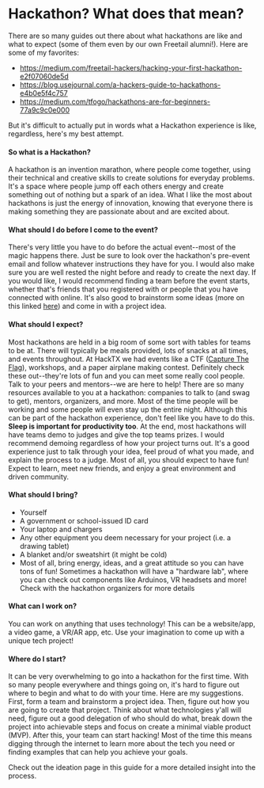 # Hackathon? What does that mean?

There are so many guides out there about what hackathons are like and what to expect (some of them even by our own Freetail alumni!). Here are some of my favorites:
- https://medium.com/freetail-hackers/hacking-your-first-hackathon-e2f07060de5d
- https://blog.usejournal.com/a-hackers-guide-to-hackathons-e4b0e5f4c757
- https://medium.com/tfogo/hackathons-are-for-beginners-77a9c9c0e000

But it's difficult to actually put in words what a Hackathon experience is like, regardless, here's my best attempt.

#### So what is a Hackathon?
A hackathon is an invention marathon, where people come together, using their technical and creative skills to create solutions for everyday problems. It's a space where people jump off each others energy and create something out of nothing but a spark of an idea. What I like the most about hackathons is just the energy of innovation, knowing that everyone there is  making something they are passionate about and are excited about.
      
#### What should I do before I come to the event?
There's very little you have to do before the actual event--most of the magic happens there. Just be sure to look over the hackathon's pre-event email and follow whatever instructions they have for you. I would also make sure you are well rested the night before and ready to create the next day. If you would like, I would recommend finding a team before the event starts, whether that's friends that you registered with or people that you have connected with online. It's also good to brainstorm some ideas (more on this linked [here](https://github.com/kdesai2018/ultimate-hackathon-starting-guide/blob/master/ideation/README.md)) and come in with a project idea. 

#### What should I expect?
Most hackathons are held in a big room of some sort with tables for teams to be at. There will typically be meals provided, lots of snacks at all times, and events throughout. At HackTX we had events like a CTF ([Capture The Flag](https://ctfd.io/whats-a-ctf/)), workshops, and a paper airplane making contest. Definitely check these out--they're lots of fun and you can meet some really cool people. Talk to your peers and mentors--we are here to help! There are so many resources available to you at a hackathon: companies to talk to (and swag to get), mentors, organizers, and more. Most of the time people will be working and some people will even stay up the entire night. Although this can be part of the hackathon experience, don't feel like you have to do this. **Sleep is important for productivity too**. At the end, most hackathons will have teams demo to judges and give the top teams prizes. I would recommend demoing regardless of how your project turns out. It's a good experience just to talk through your idea, feel proud of what you made, and explain the process to a judge. Most of all, you should expect to have fun! Expect to learn, meet new friends, and enjoy a great environment and driven community. 

#### What should I bring?
- Yourself
- A government or school-issued ID card
- Your laptop and chargers
- Any other equipment you deem necessary for your project (i.e. a drawing tablet)
- A blanket and/or sweatshirt (it might be cold)
- Most of all, bring energy, ideas, and a great attitude so you can have tons of fun!
Sometimes a hackathon will have a "hardware lab", where you can check out components like Arduinos, VR headsets and more! Check with the hackathon organizers for more details
#### What can I work on?
You can work on anything that uses technology! This can be a website/app, a video game, a VR/AR app, etc. Use your imagination to come up with a unique tech project! 

#### Where do I start?
It can be very overwhelming to go into a hackathon for the first time. With so many people everywhere and things going on, it's hard to figure out where to begin and what to do with your time. Here are my suggestions. First, form a team and brainstorm a project idea. Then, figure out how you are going to create that project. Think about what technologies y'all will need, figure out a good delegation of who should do what, break down the project into achievable steps and focus on create a minimal viable product (MVP). After this, your team can start hacking! Most of the time this means digging through the internet to learn more about the tech you need or finding examples that can help you achieve your goals.

Check out the ideation page in this guide for a more detailed insight into the process. 
